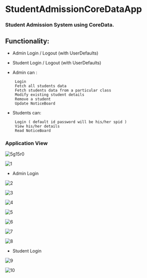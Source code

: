 # StudentAdmissionCoreDataApp

### Student Admission System using CoreData.

## Functionality:

* Admin Login / Logout (with UserDefaults)
* Student Login / Logout (with UserDefaults)

* Admin can :

       Login 
       Fetch all students data
       Fetch students data from a particular class
       Modify existing student details
       Remove a student
       Update NoticeBoard
        
* Students can:         
              
       Login ( default id password will be his/her spid )
       View his/her details
       Read NoticeBoard
       
### Application View

![5g15r0](https://user-images.githubusercontent.com/66861727/125158914-ae8e4900-e191-11eb-82da-0304ba3a7cbf.gif)


![1](https://user-images.githubusercontent.com/66861727/125158289-ad5b1d00-e18d-11eb-988a-26651748a2f3.PNG)

* Admin Login

![2](https://user-images.githubusercontent.com/66861727/125158290-adf3b380-e18d-11eb-8a82-0ca7bb063d06.PNG)

![3](https://user-images.githubusercontent.com/66861727/125158291-ae8c4a00-e18d-11eb-873e-b1a6c95d5be5.PNG)

![4](https://user-images.githubusercontent.com/66861727/125158277-a8966900-e18d-11eb-8480-064909fdd62c.PNG)

![5](https://user-images.githubusercontent.com/66861727/125158280-aa602c80-e18d-11eb-95fa-d686b6141ef0.PNG)

![6](https://user-images.githubusercontent.com/66861727/125158282-aaf8c300-e18d-11eb-85cc-8cecea7997b4.PNG)

![7](https://user-images.githubusercontent.com/66861727/125158284-ab915980-e18d-11eb-9fa1-7b83bea4e6b3.PNG)

![8](https://user-images.githubusercontent.com/66861727/125158285-ac29f000-e18d-11eb-918d-0b81f38ecd54.PNG)

* Student Login

![9](https://user-images.githubusercontent.com/66861727/125158286-ac29f000-e18d-11eb-80ea-aea8b9e0069a.PNG)

![10](https://user-images.githubusercontent.com/66861727/125158288-acc28680-e18d-11eb-8d87-87059c69eb1c.PNG)


